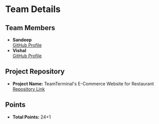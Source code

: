 # Team Details

## Team Members
- **Sandeep**  
    [GitHub Profile](https://github.com/Sandeep1692)
- **Vishal**  
    [GitHub Profile](https://github.com/srivishal123478)

## Project Repository
- **Project Name:** TeamTerminal's E-Commerce Website for Restaurant  
    [Repository Link](https://github.com/Sandeep1692/TeamTerminal-s-E-Commerce-Website-for-Restaurant-Project)

## Points
- **Total Points:** 24+1